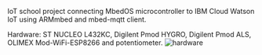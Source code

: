 IoT school project connecting MbedOS microcontroller to IBM Cloud Watson IoT using ARMmbed and mbed-mqtt client.

Hardware:
ST NUCLEO L432KC, Digilent Pmod HYGRO, Digilent Pmod ALS, OLIMEX Mod-WiFi-ESP8266 and potentiometer.
![hardware](https://user-images.githubusercontent.com/60440830/200245114-d1e9a481-18e0-4962-b39c-ebc0bee0c1a3.png)
